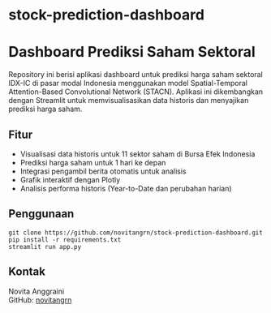 # stock-prediction-dashboard

# Dashboard Prediksi Saham Sektoral

Repository ini berisi aplikasi dashboard untuk prediksi harga saham sektoral IDX-IC di pasar modal Indonesia menggunakan model Spatial-Temporal Attention-Based Convolutional Network (STACN). Aplikasi ini dikembangkan dengan Streamlit untuk memvisualisasikan data historis dan menyajikan prediksi harga saham.

## Fitur

- Visualisasi data historis untuk 11 sektor saham di Bursa Efek Indonesia
- Prediksi harga saham untuk 1 hari ke depan
- Integrasi pengambil berita otomatis untuk analisis
- Grafik interaktif dengan Plotly
- Analisis performa historis (Year-to-Date dan perubahan harian)


## Penggunaan

```
git clone https://github.com/novitangrn/stock-prediction-dashboard.git
pip install -r requirements.txt
streamlit run app.py
```

## Kontak

Novita Anggraini  
GitHub: [novitangrn](https://github.com/novitangrn)

